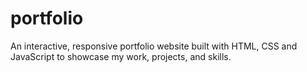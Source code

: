 # portfolio
An interactive, responsive portfolio website built with HTML, CSS and JavaScript to showcase my work, projects, and skills.
